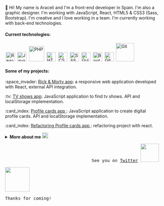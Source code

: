 👋 Hi! My name is Araceli and I'm a front-end developer in Spain. I'm also a graphic designer. I'm working with JavaScript, React, HTML5 & CSS3 (Sass, Bootstrap). I'm creative and I love working in a team. I'm currently working with back-end technologies.

#### Current technologies:

<p>
<img src="https://raw.githubusercontent.com/konpa/devicon/master/icons/react/react-original.svg" alt="React" width="30" height="30" style="margin:2px">
<img src="https://raw.githubusercontent.com/konpa/devicon/master/icons/javascript/javascript-original.svg" alt="JavaScript" width="30" height="30" style="margin:2px">
<img src="https://upload.wikimedia.org/wikipedia/commons/thumb/2/27/PHP-logo.svg/1024px-PHP-logo.svg.png" alt="PHP" width="50" style="margin:2px">
<img src="https://raw.githubusercontent.com/konpa/devicon/master/icons/html5/html5-original-wordmark.svg" alt="HTML5" width="30" height="30" style="margin:2px">
<img src="https://raw.githubusercontent.com/konpa/devicon/master/icons/css3/css3-original-wordmark.svg" alt="CSS3" width="30" height="30" style="margin:2px">
<img src="https://raw.githubusercontent.com/konpa/devicon/master/icons/sass/sass-original.svg" alt="SASS" width="30" height="30" style="margin:2px">
<img src="https://raw.githubusercontent.com/konpa/devicon/master/icons/gulp/gulp-plain.svg" alt="Gulp" width="30" height="30" style="margin:2px">
<img src="https://raw.githubusercontent.com/konpa/devicon/master/icons/bootstrap/bootstrap-plain.svg" alt="Bootstrap" width="30" height="30" style="margin:2px">
<img src="https://raw.githubusercontent.com/konpa/devicon/master/icons/git/git-original.svg" alt="Git" width="30" height="30" style="margin:2px">
<img src="https://www.clicdata.com/wp-content/uploads/2019/01/mysql-logo.png" alt="Git" width="60" style="margin:2px">
</p>

#### Some of my projects:

<p>:space_invader: <a href="https://github.com/AraceliLobo/modulo-3-evaluacion-final-AraceliLobo">Rick & Morty app</a>: a responsive web application developed with React, external API integration. </p>
<p>:tv: <a href="https://github.com/AraceliLobo/modulo-2-evaluacion-final-AraceliLobo">TV shows app</a>: JavaScript application to find tv shows. API and localStorage implementation.</p>
<p>:card_index: <a href="https://github.com/AraceliLobo/project-promo-k-module-2-team-8">Profile cards app </a>: JavaScript application to create digital profile cards. API and localStorage implementation.</p>
<p>:card_index: <a href="https://github.com/AraceliLobo/project-promo-k-module-3-team-4">Refactoring Profile cards app </a>: refactoring project with react.</p></samp>

<details>
  <summary> <b>More about me </b><img src="https://github.com/AraceliLobo/AraceliLobo/blob/main/images/Super-Mario-Retro-Mushroom.png" width="20px"></summary>
  I have a degree in journalism and I studied a Master in publishing. In 2014 I created my own publishing house <a href="http://www.srloboediciones.com/">Señor Lobo Ediciones</a>. I'm a reading lover! :heartpulse::books:
</details>
<samp><p align="right">
See you on <a href="https://twitter.com/sralobo85">Twitter</a> <img src="https://media.giphy.com/media/MNa0HKdhc3SGQ/giphy.gif" width="60px">
</p></samp>
<img src="https://media.giphy.com/media/Q7SKqn3G97xpmfSOvG/giphy.gif" width="80px">

<samp>Thanks for coming!</samp>
